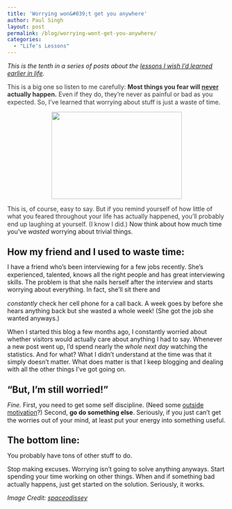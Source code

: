 ```yaml
---
title: 'Worrying won&#039;t get you anywhere'
author: Paul Singh
layout: post
permalink: /blog/worrying-wont-get-you-anywhere/
categories:
  - "Life's Lessons"
---
```

*This is the tenth in a series of posts about the <a href="../blog/some-lessons-i-wish-i-learned-earlier-in-life/" target="_self">lessons I wish I’d learned earlier in life</a>.*

<p class="MsoNormal" style="line-height: 13pt;" align="left">
  <span style="color: #353535;">This is a big one so listen to me carefully: <strong>Most things you fear will <span style="text-decoration: underline;">never</span> actually happen.</strong> Even if they do, they&#8217;re never as painful or bad as you expected. So, I&#8217;ve learned that worrying about stuff is just a waste of time. </span>
</p>

<p class="MsoNormal" style="line-height: 13pt; text-align: center;" align="left">
  <a href="http://www.flickr.com/photos/spaceodissey/2580085025/"><img class="size-medium wp-image-173 aligncenter" title="Worried Bride" src="http://www.resultsjunkies.com/wp-content/uploads/2008/07/2580085025_7f1cc8d205-300x200.jpg" alt="" width="300" height="200" /></a>
</p>

<p class="MsoNormal" style="line-height: 13pt;" align="left">
  <span style="color: #353535;">This is, of course, easy to say. But if you remind yourself of how little of what you feared throughout your life has actually happened, you&#8217;ll probably end up laughing at yourself. (I know I did.)</span> Now think about how much time you&#8217;ve <em>wasted</em> worrying about trivial things.
</p>

<h2 class="MsoNormal" style="line-height: 13pt;">
  How my friend and I used to waste time:
</h2>

<p class="MsoNormal" style="line-height: 13pt;" align="left">
  I have a friend who&#8217;s been interviewing for a few jobs recently.<!--more--> She&#8217;s experienced, talented, knows all the right people and has great interviewing skills. The problem is that she nails herself after the interview and starts worrying about everything. In fact, she&#8217;ll sit there and 
  
  <em>constantly</em> check her cell phone for a call back. A week goes by before she hears anything back but she wasted a whole week! (She got the job she wanted anyways.)
</p>

<p class="MsoNormal" style="line-height: 13pt;" align="left">
  When I started this blog a few months ago, I constantly worried about whether visitors would actually care about anything I had to say. Whenever a new post went up, I&#8217;d spend nearly the <em>whole next day</em> watching the statistics. And for what? What I didn&#8217;t understand at the time was that it simply doesn&#8217;t matter. What does matter is that I keep blogging and dealing with all the other things I&#8217;ve got going on.
</p>

<h2 class="MsoNormal" style="line-height: 13pt;">
  &#8220;But, I&#8217;m still worried!&#8221;
</h2>

<p class="MsoNormal" style="line-height: 13pt;" align="left">
  <em>Fine.</em> First, you need to get some self discipline. (Need some <a href="http://www.resultsjunkies.com/coaching/">outside motivation</a>?) Second, <strong>go do something else</strong>. Seriously, if you just can&#8217;t get the worries out of your mind, at least put your energy into something useful.
</p>

<p class="MsoNormal" style="line-height: 13pt;" align="left">
  <h2 class="MsoNormal" style="line-height: 13pt;">
    The bottom line:
  </h2>
  
  <p>
    You probably have tons of other stuff to do.
  </p>
  
  <p class="MsoNormal" style="line-height: 13pt;" align="left">
    Stop making excuses. Worrying isn&#8217;t going to solve anything anyways. Start spending your time working on other things. When and if something bad actually happens, just get started on the solution. Seriously, it works.
  </p>
  
  <p class="MsoNormal" style="line-height: 13pt;" align="left">
    <em>Image Credit: <a title="Link to spaceodissey's photostream" href="http://www.flickr.com/photos/spaceodissey/">spaceodissey</a></em>
  </p>
  
  <p class="MsoNormal" style="line-height: 13pt;" align="left">
    <p class="MsoNormal" style="line-height: 13pt;" align="left">